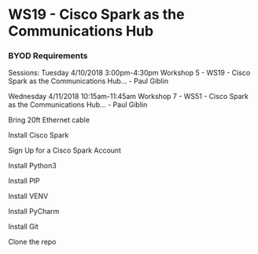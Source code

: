 # WS19 - Cisco Spark as the Communications Hub

### BYOD Requirements

Sessions:
Tuesday 4/10/2018 3:00pm-4:30pm
Workshop 5 - WS19 - Cisco Spark as the Communications Hub… - Paul Giblin

Wednesday 4/11/2018 10:15am-11:45am
Workshop 7 - WS51 - Cisco Spark as the Communications Hub… - Paul Giblin

Bring 20ft Ethernet cable

Install Cisco Spark

Sign Up for a Cisco Spark Account

Install Python3

Install PIP

Install VENV

Install PyCharm

Install Git

Clone the repo
